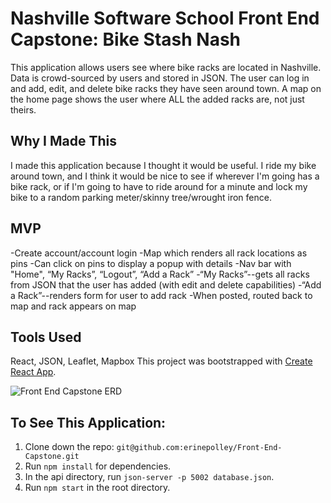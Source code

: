 # Nashville Software School Front End Capstone: Bike Stash Nash
This application allows users see where bike racks are located in Nashville. Data is crowd-sourced by users and stored in JSON. The user can log in and add, edit, and delete bike racks they have seen around town. A map on the home page shows the user where  ALL the added racks are, not just theirs. 

## Why I Made This
I made this application because I thought it would be useful. I ride my bike around town, and I think it would be nice to see if wherever I'm going has a bike rack, or if I'm going to have to ride around for a minute and lock my bike to a random parking meter/skinny tree/wrought iron fence.

## MVP
-Create account/account login
-Map which renders all rack locations as pins
-Can click on pins to display a popup with details
-Nav bar with "Home", “My Racks”, “Logout”, “Add a Rack”
-“My Racks”--gets all racks from JSON that the user has added (with edit and delete capabilities)
-“Add a Rack”--renders form for user to add rack
-When posted, routed back to map and rack appears on map

## Tools Used
React, JSON, Leaflet, Mapbox
This project was bootstrapped with [Create React App](https://github.com/facebook/create-react-app).


![Front End Capstone ERD](https://user-images.githubusercontent.com/55988070/69775674-129bff00-115f-11ea-94b5-b8ab7807d814.png)

## To See This Application:

1. Clone down the repo: `git@github.com:erinepolley/Front-End-Capstone.git`
2. Run `npm install` for dependencies.
3. In the api directory, run `json-server -p 5002 database.json`.
3. Run `npm start` in the root directory.







